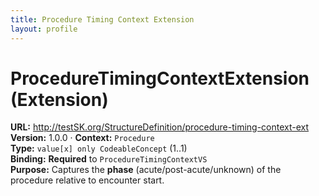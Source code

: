 ```yaml
---
title: Procedure Timing Context Extension
layout: profile
---
```


# ProcedureTimingContextExtension (Extension)

**URL:** http://testSK.org/StructureDefinition/procedure-timing-context-ext  
**Version:** 1.0.0 · **Context:** `Procedure`  
**Type:** `value[x] only CodeableConcept` (1..1)  
**Binding:** **Required** to `ProcedureTimingContextVS`  
**Purpose:** Captures the **phase** (acute/post-acute/unknown) of the procedure relative to encounter start.